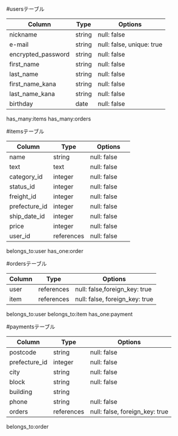 #usersテーブル

| Column             | Type   | Options     |
| ------------------ | ------ | ----------- |
| nickname            | string | null: false |
| e-mail             | string | null: false, unique: true|
| encrypted_password           | string | null: false |
| first_name         | string | null: false |
| last_name          | string | null: false |
| first_name_kana    | string | null: false |
| last_name_kana     | string | null: false |
| birthday           | date   | null: false |

has_many:items
has_many:orders



#itemsテーブル

| Column             | Type   | Options     　　|
| ------------------ | --------- | ----------- |
| name               | string    | null: false |
| text               | text      | null: false |
| category_id        | integer   | null: false |
| status_id          | integer   | null: false |
| freight_id         | integer   | null: false |
| prefecture_id      | integer   | null: false |
| ship_date_id       | integer   | null: false |
| price              | integer   | null: false |
| user_id            | references| null: false |

belongs_to:user
has_one:order

#ordersテーブル

| Column             | Type       | Options     |
| ------------------ | ------     | ----------- |
| user               | references | null: false,foreign_key: true |
| item               | references | null: false, foreign_key: true |


belongs_to:user
belongs_to:item
has_one:payment

#paymentsテーブル

| Column             | Type   | Options     |
| ------------------ | --------- | ----------- |
| postcode           | string       | null: false |
| prefecture_id      | integer      | null: false |
| city               | string       | null: false |
| block              | string       | null: false |
| building           | string       |             |
| phone              | string       | null: false |
| orders             | references   | null: false, foreign_key: true|

belongs_to:order